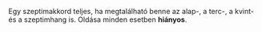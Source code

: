 Egy szeptimakkord teljes, ha megtalálható benne az alap-, a terc-, a kvint- és a szeptimhang is. Oldása minden esetben **hiányos**.